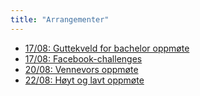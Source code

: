 ```yaml
---
title: "Arrangementer"
---
```


- [17/08: Guttekveld for bachelor oppmøte](https://online.ntnu.no/wiki/online/fadderukene/2018-/arrangementer/guttekveld/)  
- [17/08: Facebook-challenges](https://online.ntnu.no/wiki/online/fadderukene/2018-/arrangementer/FB-challenges/)  
- [20/08: Vennevors oppmøte](https://online.ntnu.no/wiki/online/fadderukene/2018-/arrangementer/vennevors/)  
- [22/08: Høyt og lavt oppmøte](https://online.ntnu.no/wiki/online/fadderukene/2018-/arrangementer/hoytlavt/)